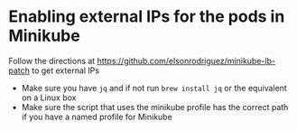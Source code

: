 # Enabling external IPs for the pods in Minikube

Follow the directions at https://github.com/elsonrodriguez/minikube-lb-patch to get external IPs

* Make sure you have `jq` and if not run `brew install jq` or the equivalent on a Linux box
* Make sure the script that uses the minikube profile has the correct path if you have a named profile for Minikube